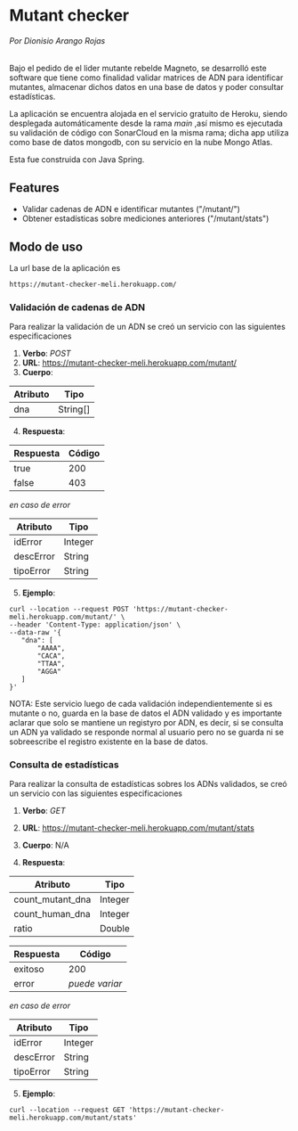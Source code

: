 # Mutant checker

###### _Por Dionisio Arango Rojas_


Bajo el pedido de el lider mutante rebelde Magneto, se desarrolló este software que tiene como finalidad validar matrices de ADN para identificar mutantes, almacenar dichos datos en una base de datos y poder consultar estadísticas.

La aplicación se encuentra alojada en el servicio gratuito de Heroku, siendo desplegada automáticamente desde la rama _main_ ,así mismo es ejecutada su validación de código con SonarCloud en la misma rama; dicha app utiliza como base de datos mongodb, con su servicio en la nube Mongo Atlas.

Esta fue construida con Java Spring.

## Features
- Validar cadenas de ADN e identificar mutantes ("/mutant/")
- Obtener estadísticas sobre mediciones anteriores ("/mutant/stats")

## Modo de uso
La url base de la aplicación es
```sh
https://mutant-checker-meli.herokuapp.com/
```

### Validación de cadenas de ADN
Para realizar la validación de un ADN se creó un servicio con las siguientes especificaciones
1. **Verbo**: _POST_
2. **URL**:  https://mutant-checker-meli.herokuapp.com/mutant/
3. **Cuerpo**:

| Atributo | Tipo |
 | ------- | ----- |
| dna | String[] |

4. **Respuesta**:

| Respuesta | Código |
 | ------- | ----- |
| true |  200 |
| false | 403 |

_en caso de error_

| Atributo | Tipo |
 | ------- | ----- |
| idError | Integer |
| descError | String |
| tipoError | String |

5. **Ejemplo**:
 ```
 curl --location --request POST 'https://mutant-checker-meli.herokuapp.com/mutant/' \
--header 'Content-Type: application/json' \
--data-raw '{
    "dna": [
        "AAAA",
        "CACA",
        "TTAA",
        "AGGA"
    ]
}'
 ```

NOTA: Este servicio luego de cada validación independientemente si es mutante o no, guarda en la base de datos el ADN validado y es importante aclarar que solo se mantiene un registyro por ADN, es decir, si se consulta un ADN ya validado se responde normal al usuario pero no se guarda ni se sobreescribe el registro existente en la base de datos.

### Consulta de estadísticas
Para realizar la consulta de estadísticas sobres los ADNs validados, se creó un servicio con las siguientes especificaciones
1. **Verbo**: _GET_
2. **URL**:  https://mutant-checker-meli.herokuapp.com/mutant/stats
3. **Cuerpo**: N/A

4. **Respuesta**:

| Atributo | Tipo |
 | ------- | ----- |
| count_mutant_dna | Integer |
| count_human_dna | Integer |
| ratio | Double |

| Respuesta | Código |
 | ------- | ----- |
| exitoso | 200 |
| error | _puede variar_ |

_en caso de error_

| Atributo | Tipo |
 | ------- | ----- |
| idError | Integer |
| descError | String |
| tipoError | String |

5. **Ejemplo**:
 ```
 curl --location --request GET 'https://mutant-checker-meli.herokuapp.com/mutant/stats'
 ```
 